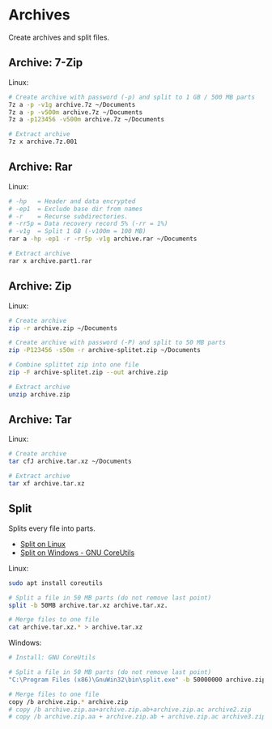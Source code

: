 # Archives

Create archives and split files.

## Archive: 7-Zip

Linux:

```bash
# Create archive with password (-p) and split to 1 GB / 500 MB parts
7z a -p -v1g archive.7z ~/Documents
7z a -p -v500m archive.7z ~/Documents
7z a -p123456 -v500m archive.7z ~/Documents

# Extract archive
7z x archive.7z.001
```

## Archive: Rar

Linux:

```bash
# -hp   = Header and data encrypted
# -ep1  = Exclude base dir from names
# -r    = Recurse subdirectories.
# -rr5p = Data recovery record 5% (-rr = 1%)
# -v1g  = Split 1 GB (-v100m = 100 MB)
rar a -hp -ep1 -r -rr5p -v1g archive.rar ~/Documents

# Extract archive
rar x archive.part1.rar
```

## Archive: Zip

Linux:

```bash
# Create archive
zip -r archive.zip ~/Documents

# Create archive with password (-P) and split to 50 MB parts
zip -P123456 -s50m -r archive-splitet.zip ~/Documents

# Combine splittet zip into one file
zip -F archive-splitet.zip --out archive.zip

# Extract archive
unzip archive.zip
```

## Archive: Tar

Linux:

```bash
# Create archive
tar cfJ archive.tar.xz ~/Documents

# Extract archive
tar xf archive.tar.xz
```

## Split

Splits every file into parts.

* [Split on Linux](https://wiki.ubuntuusers.de/split/)
* [Split on Windows - GNU CoreUtils](http://gnuwin32.sourceforge.net/packages/coreutils.htm)

Linux:

```bash
sudo apt install coreutils

# Split a file in 50 MB parts (do not remove last point)
split -b 50MB archive.tar.xz archive.tar.xz.

# Merge files to one file
cat archive.tar.xz.* > archive.tar.xz
```

Windows:

```bash
# Install: GNU CoreUtils

# Split a file in 50 MB parts (do not remove last point)
"C:\Program Files (x86)\GnuWin32\bin\split.exe" -b 50000000 archive.zip archive.zip.

# Merge files to one file
copy /b archive.zip.* archive.zip
# copy /b archive.zip.aa+archive.zip.ab+archive.zip.ac archive2.zip
# copy /b archive.zip.aa + archive.zip.ab + archive.zip.ac archive3.zip
```
